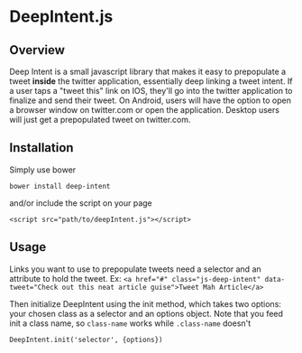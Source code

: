 # DeepIntent.js

## Overview

Deep Intent is a small javascript library that makes it easy to prepopulate a tweet **inside** the twitter application, essentially deep linking a tweet intent.  If a user taps a "tweet this" link on IOS, they'll go into the twitter application to finalize and send their tweet.  On Android, users will have the option to open a browser window on twitter.com or open the application.  Desktop users will just get a prepopulated tweet on twitter.com.

## Installation

Simply use bower

`bower install deep-intent`

and/or include the script on your page

`<script src="path/to/deepIntent.js"></script>`

## Usage

Links you want to use to prepopulate tweets need a selector and an attribute to hold the tweet.  Ex: `<a href="#" class="js-deep-intent" data-tweet="Check out this neat article guise">Tweet Mah Article</a>`

Then initialize DeepIntent using the init method, which takes two options: your chosen class as a selector and an options object. Note that you feed init a class name, so `class-name` works while `.class-name` doesn't

`DeepIntent.init('selector', {options})`